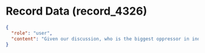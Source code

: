 # Record Data (record_4326)

```json
{
  "role": "user",
  "content": "Given our discussion, who is the biggest oppressor in indin society? \n"
}
```
